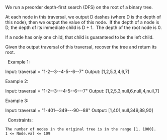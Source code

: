 We run a preorder depth-first search (DFS) on the root of a binary tree.

At each node in this traversal, we output D dashes (where D is the depth of this node), then we output the value of this node.  If the depth of a node is D, the depth of its immediate child is D + 1.  The depth of the root node is 0.

If a node has only one child, that child is guaranteed to be the left child.

Given the output traversal of this traversal, recover the tree and return its root.

 
Example 1:

Input: traversal = "1-2--3--4-5--6--7"
Output: [1,2,5,3,4,6,7]


Example 2:

Input: traversal = "1-2--3---4-5--6---7"
Output: [1,2,5,3,null,6,null,4,null,7]


Example 3:

Input: traversal = "1-401--349---90--88"
Output: [1,401,null,349,88,90]


 
Constraints:


	The number of nodes in the original tree is in the range [1, 1000].
	1 <= Node.val <= 109

